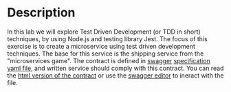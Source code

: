 # Description

In this lab we will explore Test Driven Development (or TDD in short) techniques, by using Node.js and testing library Jest. The focus of this exercise is to create a microservice using test driven development techniques.
The base for this service is the shipping service from the "microservices game".
The contract is defined in [swagger](https://swagger.io) [specification yaml file](./contract/shipping_service_contract.yaml), and written service should comply with this contract. You can read the [html version of the contract](./contract/shipping_service_contract.html) or use the [swagger editor](https://editor.swagger.io) to ineract with the file.